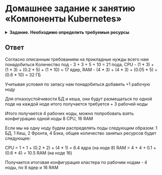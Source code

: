 # Домашнее задание к занятию «Компоненты Kubernetes»

<details>
  <summary><b>Задание. Необходимо определить требуемые ресурсы</b></summary>

Известно, что проекту нужны база данных, система кеширования, а само приложение состоит из бекенда и фронтенда. Опишите, какие ресурсы нужны, если известно:

1. Необходимо упаковать приложение в чарт для деплоя в разные окружения.
2. База данных должна быть отказоустойчивой. Потребляет 4 ГБ ОЗУ в работе, 1 ядро. 3 копии.
3. Кеш должен быть отказоустойчивый. Потребляет 4 ГБ ОЗУ в работе, 1 ядро. 3 копии.
4. Фронтенд обрабатывает внешние запросы быстро, отдавая статику. Потребляет не более 50 МБ ОЗУ на каждый экземпляр, 0.2 ядра. 5 копий.
5. Бекенд потребляет 600 МБ ОЗУ и по 1 ядру на копию. 10 копий.

</details>

## Ответ

Согласно описанным требованиям на прикладные нужды всего нам понадобиться Количество под - 3 + 3 + 5 + 10 = 21 пода, CPU - (1 * 3) + (1 * 3) + (0.2 * 5) + (1 * 10) = 17 ядер, RAM - (4 * 3) + (4 * 3) + (0.05 * 5) + (0.6 * 10) = 32 ГБ

Учитывая условия по запасу нам понадобиться добавить +1 рабочую ноду

Для отказоустойчивости БД и кеша, они будут размещаться по одной поде на каждой ноде итого получается требуется + 3 рабочей ноды

Итого получается 4 рабочих ноды, можно попробовать взять конфигурацию одной ноды 8 CPU, 16 RAM

Если мы на одну ноду будем распределять поды следующим образом: 1 БД, 1 Кеш, 2 Фронта, 4 Бэка, общее количество занятых ресурсов будет следующее:

CPU = 1 + 1 + (0.2 * 2) + (4 * 1) = 6.4 ядра (на ноде 8)
RAM = 4 + 4 + 0.1 + (0.6 * 4) = 10.5 RAM (на ноде 16)

Получается итоговая конфигурация кластера по рабочим нодам - 4 ноды, по 8 ядер и 16 RAM